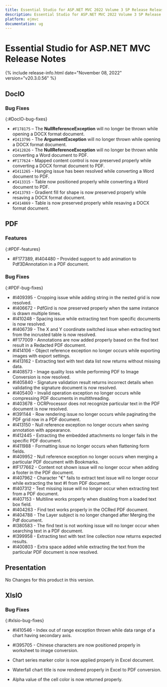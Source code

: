 ```yaml
---
title: Essential Studio for ASP.NET MVC 2022 Volume 3 SP Release Release Notes  
description: Essential Studio for ASP.NET MVC 2022 Volume 3 SP Release Release Notes  
platform: ejmvc
documentation: ug
---
```


# Essential Studio for ASP.NET MVC  Release Notes  

{% include release-info.html date="November 08, 2022"  version="v20.3.0.56" %} 





## DocIO

### Bug Fixes
{:#DocIO-bug-fixes}

- `#F178175` – The **NullReferenceException** will no longer be thrown while opening a DOCX format document.
- `#I413796` - The **ArgumentException** will no longer thrown while opening a DOCX format document.
- `#I412826` - The **NullReferenceException** will no longer be thrown while converting a Word document to PDF.
- `#F177624` - Mapped content control is now preserved properly while converting a DOCX format document to PDF.
- `#I411265` - Hanging issue has been resolved while converting a Word document to PDF.
- `#I413315` - Table now positioned properly while converting a Word document to PDF.
- `#I413793` - Gradient fill for shape is now preserved properly while resaving a DOCX format document.
- `#I414869` - Table is now preserved properly while resaving a DOCX format document.
## PDF

### Features
{:#PDF-features}

* \#F177389, #I404480 – Provided support to add animation to Pdf3DAnnotation in a PDF document.

### Bug Fixes
{:#PDF-bug-fixes}

* \#I409395 -	Cropping issue while adding string in the nested grid is now resolved.
* \#I406672 -	PdfGird is now preserved properly when the same instance is drawn multiple times.
* \#I410248 -	Spacing issue while extracting text from specific documents is now resolved.
* \#I406739 -	The X and Y coordinate switched issue when extracting text from the incrusted table is now resolved.
* \#F177009 -	Annotations are now added properly based on the find text result in a Redacted PDF document.
* \#I414106 -	Object reference exception no longer occurs while exporting images with export settings.
* \#I413162 -	Extracting text with text data list now returns without missing data.
* \#I408573 -	Image quality loss while performing PDF to Image Conversion is now resolved.
* \#I405840 -	Signature validation result returns incorrect details when validating the signature document is now resolved.
* \#I405400 -	Invalid operation exception no longer occurs while compressing PDF documents in multithreading.
* \#I403678 -	OCRProcessor does not recognize particular text in the PDF document is now resolved.
* \#I391144 -	Row rendering issue no longer occurs while paginating the PDF grid row in a PDF document.
* \#I413150 -	Null reference exception no longer occurs when saving annotation with appearance.
* \#I412445 -	Extracting the embedded attachments no longer fails in the specific PDF document.
* \#I411988 -	Formatting issue no longer occurs when flattening form fields.
* \#I409952 -	Null reference exception no longer occurs when merging a particular PDF document with Bookmarks.
* \#IF177662 -	Content not shown issue will no longer occur when adding a footer in the PDF document.
* \#I407962 -	Character "€" fails to extract text issue will no longer occur while extracting the text \#I from PDF document.
* \#I407312 -	Text missing issue will no longer occur when extracting text from a PDF document.
* \#I407153 -	Multiline works properly when disabling from a loaded text box field.
* \#I404263 -	Find text works properly in the OCRed PDF document.
* \#I404788 -	The Layer subject is no longer changed after Merging the Pdf document.
* \#I380583 -	The find text is not working issue will no longer occur when searching text in a PDF document.
* \#I399958 -	Extracting text with text line collection now returns expected results.
* \#I400803 -	Extra space added while extracting the text from the particular PDF document is now resolved.
## Presentation

No Changes for this product in this version.

[//]: # "Delete the contents of this file while new content is added."

## XlsIO

### Bug Fixes
{:#xlsio-bug-fixes}

* \#I410546 - Index out of range exception thrown while data range of a chart having secondary axis.
* \#I395705 - Chinese characters are now positioned properly in worksheet to image conversion.

* Chart series marker color is now applied properly in Excel document.
* Waterfall chart title is now rendered properly in Excel to PDF conversion.
* Alpha value of the cell color is now returned properly. 
